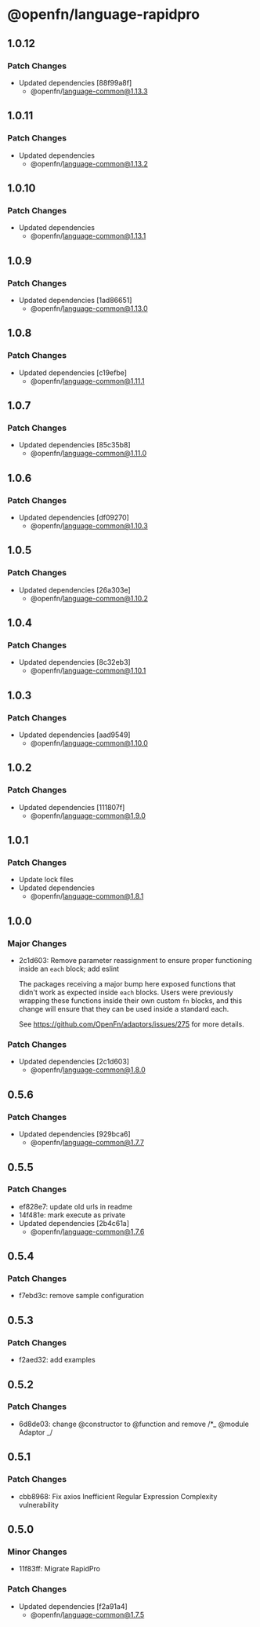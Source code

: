 # @openfn/language-rapidpro

## 1.0.12

### Patch Changes

- Updated dependencies [88f99a8f]
  - @openfn/language-common@1.13.3

## 1.0.11

### Patch Changes

- Updated dependencies
  - @openfn/language-common@1.13.2

## 1.0.10

### Patch Changes

- Updated dependencies
  - @openfn/language-common@1.13.1

## 1.0.9

### Patch Changes

- Updated dependencies [1ad86651]
  - @openfn/language-common@1.13.0

## 1.0.8

### Patch Changes

- Updated dependencies [c19efbe]
  - @openfn/language-common@1.11.1

## 1.0.7

### Patch Changes

- Updated dependencies [85c35b8]
  - @openfn/language-common@1.11.0

## 1.0.6

### Patch Changes

- Updated dependencies [df09270]
  - @openfn/language-common@1.10.3

## 1.0.5

### Patch Changes

- Updated dependencies [26a303e]
  - @openfn/language-common@1.10.2

## 1.0.4

### Patch Changes

- Updated dependencies [8c32eb3]
  - @openfn/language-common@1.10.1

## 1.0.3

### Patch Changes

- Updated dependencies [aad9549]
  - @openfn/language-common@1.10.0

## 1.0.2

### Patch Changes

- Updated dependencies [111807f]
  - @openfn/language-common@1.9.0

## 1.0.1

### Patch Changes

- Update lock files
- Updated dependencies
  - @openfn/language-common@1.8.1

## 1.0.0

### Major Changes

- 2c1d603: Remove parameter reassignment to ensure proper functioning inside an
  `each` block; add eslint

  The packages receiving a major bump here exposed functions that didn't work as
  expected inside `each` blocks. Users were previously wrapping these functions
  inside their own custom `fn` blocks, and this change will ensure that they can
  be used inside a standard each.

  See https://github.com/OpenFn/adaptors/issues/275 for more details.

### Patch Changes

- Updated dependencies [2c1d603]
  - @openfn/language-common@1.8.0

## 0.5.6

### Patch Changes

- Updated dependencies [929bca6]
  - @openfn/language-common@1.7.7

## 0.5.5

### Patch Changes

- ef828e7: update old urls in readme
- 14f481e: mark execute as private
- Updated dependencies [2b4c61a]
  - @openfn/language-common@1.7.6

## 0.5.4

### Patch Changes

- f7ebd3c: remove sample configuration

## 0.5.3

### Patch Changes

- f2aed32: add examples

## 0.5.2

### Patch Changes

- 6d8de03: change @constructor to @function and remove /\*_ @module Adaptor _/

## 0.5.1

### Patch Changes

- cbb8968: Fix axios Inefficient Regular Expression Complexity vulnerability

## 0.5.0

### Minor Changes

- 11f83ff: Migrate RapidPro

### Patch Changes

- Updated dependencies [f2a91a4]
  - @openfn/language-common@1.7.5
